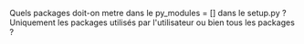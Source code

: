 Quels packages doit-on metre dans le py_modules = [] dans le setup.py ? Uniquement les packages utilisés par l'utilisateur ou bien tous les packages ? 